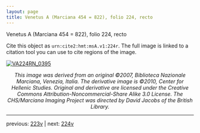 ```yaml
---
layout: page
title: Venetus A (Marciana 454 = 822), folio 224, recto
---
```


Venetus A (Marciana 454 = 822), folio 224, recto

Cite this object as `urn:cite2:hmt:msA.v1:224r`.  The full image is linked to a citation tool you can use to cite regions of the image.

[![VA224RN_0395](http://www.homermultitext.org/iipsrv?IIIF=/project/homer/pyramidal/deepzoom/hmt/vaimg/2017a/VA224RN_0395.tif/full/800,/0/default.jpg)](http://www.homermultitext.org/ict2/?urn=urn:cite2:hmt:vaimg.2017a:VA224RN_0395) 

<p style="text-align: center; font-style: italic;">This image was derived from an original ©2007, Biblioteca Nazionale Marciana, Venezia, Italia. The derivative image is ©2010, Center for Hellenic Studies. Original and derivative are licensed under the Creative Commons Attribution-Noncommercial-Share Alike 3.0 License. The CHS/Marciana Imaging Project was directed by David Jacobs of the British Library.</p>

---

previous: [223v](../223v/) | next: [224v](../224v/)